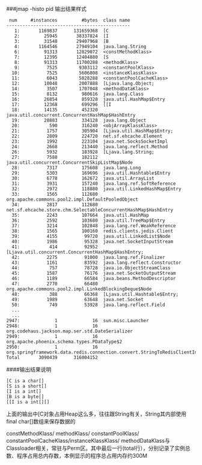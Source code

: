 ###jmap -histo pid 输出结果样式

	 num     #instances         #bytes  class name
	----------------------------------------------
	   1:       1169837      131659368  [C
	   2:         25945       38337824  [I
	   3:         31548       29407968  [B
	   4:       1164546       27949104  java.lang.String
	   6:         91313       12829072  <constMethodKlass>
	   7:         12395       12404880  [S
	   8:         91313       11700288  <methodKlass>
	   9:          7525        9303112  <constantPoolKlass>
	  10:          7525        5606808  <instanceKlassKlass>
	  11:          6043        5028288  <constantPoolCacheKlass>
	  12:         10048        2007888  [Ljava.lang.Object;
	  14:          3507        1707048  <methodDataKlass>
	  15:          8132         980616  java.lang.Class
	  16:         26854         859328  java.util.HashMap$Entry
	  17:         12368         699296  [[I
	  18:         14135         452320  java.util.concurrent.ConcurrentHashMap$HashEntry
	  19:         20883         334128  java.lang.Object
	  20:           590         316240  <objArrayKlassKlass>
	  21:          1757         305904  [Ljava.util.HashMap$Entry;
	  22:          2809         224720  net.sf.ehcache.Element
	  23:          1992         223104  java.net.SocksSocketImpl
	  24:          2668         213440  java.lang.reflect.Method
	  26:          5932         183928  [Ljava.lang.String;
	  27:          7588         182112  java.util.concurrent.ConcurrentSkipListMap$Node
	  28:          7317         175608  java.lang.Long
	  29:          5303         169696  java.util.Hashtable$Entry
	  30:          6778         162672  java.util.ArrayList
	  31:          3931         157240  java.lang.ref.SoftReference
	  32:          2972         118880  java.util.LinkedHashMap$Entry
	  33:          1565         112680  org.apache.commons.pool2.impl.DefaultPooledObject
	  34:          2817         112680  net.sf.ehcache.store.chm.SelectableConcurrentHashMap$HashEntry
	  35:          2243         107664  java.util.HashMap
	  36:          2592         103680  java.util.TreeMap$Entry
	  37:          3214         102848  java.lang.ref.WeakReference
	  38:          1565         100160  redis.clients.jedis.Client
	  39:          4155          99720  java.util.LinkedList$Node
	  40:          1986          95328  java.net.SocketInputStream
	  41:           414          92952  [Ljava.util.concurrent.ConcurrentHashMap$HashEntry;
	  42:          2275          91000  java.lang.ref.Finalizer
	  43:          1161          83592  java.lang.reflect.Constructor
	  44:           757          78728  java.io.ObjectStreamClass
	  45:          1587          76176  java.net.SocketOutputStream
	  46:          1189          66584  java.beans.MethodDescriptor
	  47:          2770          66480  org.apache.commons.pool2.impl.LinkedBlockingDeque$Node
	  48:           388          66368  [Ljava.util.Hashtable$Entry;
	  49:          1989          63648  java.net.Socket
	  50:           749          53928  java.lang.reflect.Field
	  ...
	  ...
	2947:             1             16  sun.misc.Launcher
	2948:             1             16  org.codehaus.jackson.map.ser.std.DateSerializer
	2949:             1             16  org.apache.phoenix.schema.types.PDataType$2
	2950:             1             16  org.springframework.data.redis.connection.convert.StringToRedisClientInfoConverter
	Total       3090439      316004152

####输出结果说明

	[C is a char[]
	[S is a short[]
	[I is a int[]
	[B is a byte[]
	[[I is a int[][]
	
上面的输出中[C对象占用Heap这么多，往往跟String有关，String其内部使用final char[]数组来保存数据的

constMethodKlass/ methodKlass/ constantPoolKlass/ constantPoolCacheKlass/instanceKlassKlass/ methodDataKlass与Classloader相关，常驻与Perm区。其中最后一行(total行），分别记录了实例总数、程序占用总内存数，本例显示的程序总占用内存约300M

